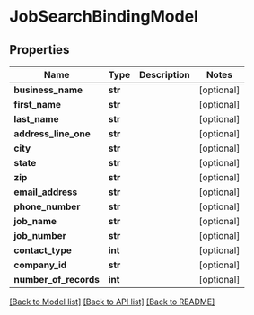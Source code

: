 # JobSearchBindingModel

## Properties
Name | Type | Description | Notes
------------ | ------------- | ------------- | -------------
**business_name** | **str** |  | [optional] 
**first_name** | **str** |  | [optional] 
**last_name** | **str** |  | [optional] 
**address_line_one** | **str** |  | [optional] 
**city** | **str** |  | [optional] 
**state** | **str** |  | [optional] 
**zip** | **str** |  | [optional] 
**email_address** | **str** |  | [optional] 
**phone_number** | **str** |  | [optional] 
**job_name** | **str** |  | [optional] 
**job_number** | **str** |  | [optional] 
**contact_type** | **int** |  | [optional] 
**company_id** | **str** |  | [optional] 
**number_of_records** | **int** |  | [optional] 

[[Back to Model list]](../README.md#documentation-for-models) [[Back to API list]](../README.md#documentation-for-api-endpoints) [[Back to README]](../README.md)



